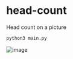 # head-count
Head count on a picture

```bash
python3 main.py
```

![image](https://github.com/ftuyama/head-count/assets/11530478/47044686-fced-494c-9e96-1599c8bfbb2f)
